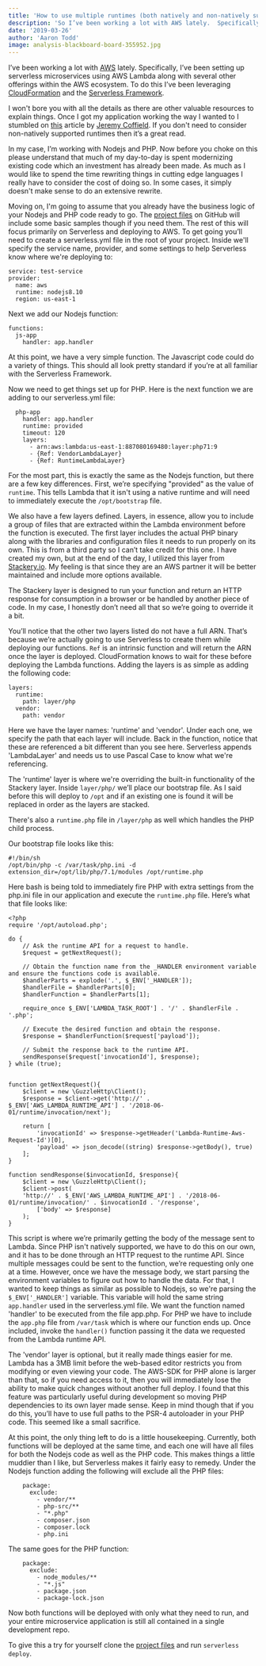 ```yaml
---
title: 'How to use multiple runtimes (both natively and non-natively supported) in a single serverless microservice'
description: 'So I’ve been working a lot with AWS lately.  Specifically, I’ve been setting up microservices that encompass several AWS offerings for a single purpose.'
date: '2019-03-26'
author: 'Aaron Todd'
image: analysis-blackboard-board-355952.jpg
---
```


I’ve been working a lot with [AWS](https://aws.amazon.com/) lately.  Specifically, I’ve been setting up serverless microservices using AWS Lambda along with several other offerings within the AWS ecosystem. To do this I’ve been leveraging [CloudFormation](https://aws.amazon.com/cloudformation/) and the [Serverless Framework](https://serverless.com/).

I won't bore you with all the details as there are other valuable resources to explain things. Once I got my application working the way I wanted to I stumbled on [this](https://serverless.com/blog/building-mutliple-runtimes) article by [Jeremy Coffield](https://twitter.com/functorgrease).  If you don't need to consider non-natively supported runtimes then it’s a great read.

In my case, I’m working with Nodejs and PHP. Now before you choke on this please understand that much of my day-to-day is spent modernizing existing code which an investment has already been made. As much as I would like to spend the time rewriting things in cutting edge languages I really have to consider the cost of doing so. In some cases, it simply doesn't make sense to do an extensive rewrite.

Moving on, I'm going to assume that you already have the business logic of your Nodejs and PHP code ready to go.  The [project files](https://github.com/toddaa/aws-multiple-runtime-microservice) on GitHub will include some basic samples though if you need them. The rest of this will focus primarily on Serverless and deploying to AWS. To get going you’ll need to create a serverless.yml file in the root of your project. Inside we'll specify the service name, provider, and some settings to help Serverless know where we're deploying to:
```yml{numberLines: true}
service: test-service
provider:
  name: aws
  runtime: nodejs8.10
  region: us-east-1
```

Next we add our Nodejs function:
```yml{numberLines: true}
functions:
  js-app
    handler: app.handler
```
At this point, we have a very simple function. The Javascript code could do a variety of things. This should all look pretty standard if you’re at all familiar with the Serverless Framework.

Now we need to get things set up for PHP. Here is the next function we are adding to our serverless.yml file:
```yml{numberLines: true}
  php-app
    handler: app.handler
    runtime: provided
    timeout: 120
    layers:
      - arn:aws:lambda:us-east-1:887080169480:layer:php71:9
      - {Ref: VendorLambdaLayer}
      - {Ref: RuntimeLambdaLayer}
```
For the most part, this is exactly the same as the Nodejs function, but there are a few key differences. First, we’re specifying "provided" as the value of `runtime`. This tells Lambda that it isn't using a native runtime and will need to immediately execute the `/opt/bootstrap` file.

We also have a few layers defined. Layers, in essence, allow you to include a group of files that are extracted within the Lambda environment before the function is executed. The first layer includes the actual PHP binary along with the libraries and configuration files it needs to run properly on its own. This is from a third party so I can’t take credit for this one. I have created my own, but at the end of the day, I utilized this layer from [Stackery.io](https://www.stackery.io/).  My feeling is that since they are an AWS partner it will be better maintained and include more options available.

The Stackery layer is designed to run your function and return an HTTP response for consumption in a browser or be handled by another piece of code. In my case, I honestly don’t need all that so we’re going to override it a bit.

You’ll notice that the other two layers listed do not have a full ARN. That’s because we’re actually going to use Serverless to create them while deploying our functions. `Ref` is an intrinsic function and will return the ARN once the layer is deployed. CloudFormation knows to wait for these before deploying the Lambda functions. Adding the layers is as simple as adding the following code:
```yml{numberLines: true}
layers:
  runtime:
    path: layer/php
  vendor:
    path: vendor
```

Here we have the layer names: 'runtime' and 'vendor'. Under each one, we specify the path that each layer will include. Back in the function, notice that these are referenced a bit different than you see here. Serverless appends 'LambdaLayer' and needs us to use Pascal Case to know what we're referencing.

The 'runtime' layer is where we're overriding the built-in functionality of the Stackery layer. Inside `layer/php/` we’ll place our bootstrap file. As I said before this will deploy to `/opt` and if an existing one is found it will be replaced in order as the layers are stacked.

There's also a `runtime.php` file in `/layer/php` as well which handles the PHP child process.

Our bootstrap file looks like this:
```bash{numberLines: true}
#!/bin/sh
/opt/bin/php -c /var/task/php.ini -d extension_dir=/opt/lib/php/7.1/modules /opt/runtime.php
```

Here bash is being told to immediately fire PHP with extra settings from the php.ini file in our application and execute the `runtime.php` file. Here’s what that file looks like:
```php{numberLines: true}
<?php
require '/opt/autoload.php';

do {
    // Ask the runtime API for a request to handle.
    $request = getNextRequest();

    // Obtain the function name from the _HANDLER environment variable and ensure the functions code is available.
    $handlerParts = explode('.', $_ENV['_HANDLER']);
    $handlerFile = $handlerParts[0];
    $handlerFunction = $handlerParts[1];

    require_once $_ENV['LAMBDA_TASK_ROOT'] . '/' . $handlerFile . '.php';

    // Execute the desired function and obtain the response.
    $response = $handlerFunction($request['payload']);

    // Submit the response back to the runtime API.
    sendResponse($request['invocationId'], $response);
} while (true);


function getNextRequest(){
    $client = new \GuzzleHttp\Client();
    $response = $client->get('http://' . $_ENV['AWS_LAMBDA_RUNTIME_API'] . '/2018-06-01/runtime/invocation/next');

    return [
        'invocationId' => $response->getHeader('Lambda-Runtime-Aws-Request-Id')[0],
        'payload' => json_decode((string) $response->getBody(), true)
    ];
}

function sendResponse($invocationId, $response){
    $client = new \GuzzleHttp\Client();
    $client->post(
    'http://' . $_ENV['AWS_LAMBDA_RUNTIME_API'] . '/2018-06-01/runtime/invocation/' . $invocationId . '/response',
        ['body' => $response]
    );
}

```

This script is where we’re primarily getting the body of the message sent to Lambda. Since PHP isn't natively supported, we have to do this on our own, and it has to be done through an HTTP request to the runtime API. Since multiple messages could be sent to the function, we’re requesting only one at a time.  However, once we have the message body, we start parsing the environment variables to figure out how to handle the data.  For that, I wanted to keep things as similar as possible to Nodejs, so we're parsing the `$_ENV['_HANDLER']` variable.  This variable will hold the same string `app.handler` used in the serverless.yml file.  We want the function named 'handler' to be executed from the file app.php. For PHP we have to include the `app.php` file from `/var/task` which is where our function ends up.  Once included, invoke the `handler()` function passing it the data we requested from the Lambda runtime API.

The 'vendor' layer is optional, but it really made things easier for me. Lambda has a 3MB limit before the web-based editor restricts you from modifying or even viewing your code. The AWS-SDK for PHP alone is larger than that, so if you need access to it, then you will immediately lose the ability to make quick changes without another full deploy. I found that this feature was particularly useful during development so moving PHP dependencies to its own layer made sense. Keep in mind though that if you do this, you’ll have to use full paths to the PSR-4 autoloader in your PHP code.  This seemed like a small sacrifice.

At this point, the only thing left to do is a little housekeeping. Currently, both functions will be deployed at the same time, and each one will have all files for both the Nodejs code as well as the PHP code.  This makes things a little muddier than I like, but Serverless makes it fairly easy to remedy. Under the Nodejs function adding the following will exclude all the PHP files:

```yml{numberLines: true}
    package:
      exclude:
        - vendor/**
        - php-src/**
        - "*.php"
        - composer.json
        - composer.lock
        - php.ini
```

The same goes for the PHP function:

```yml{numberLines: true}
    package:
      exclude:
        - node_modules/**
        - "*.js"
        - package.json
        - package-lock.json

```

Now both functions will be deployed with only what they need to run, and your entire microservice application is still all contained in a single development repo.

To give this a try for yourself clone the [project files](https://github.com/toddaa/aws-multiple-runtime-microservice) and run `serverless deploy`.
